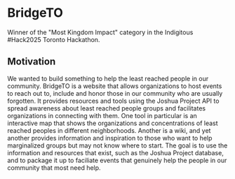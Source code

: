 # BridgeTO

Winner of the "Most Kingdom Impact" category in the Indigitous #Hack2025 Toronto Hackathon.

## Motivation

We wanted to build something to help the least reached people in our community. BridgeTO is a website that allows organizations to host events to reach out to, include and honor those in our community who are usually forgotten. 
It provides resources and tools using the Joshua Project API to spread awareness about least reached people groups and facilitates organizations in connecting with them.
One tool in particular is an interactive map that shows the organizations and concentrations of least reached peoples in different neighborhoods.
Another is a wiki, and yet another provides information and inspiration to those who want to help marginalized groups but may not know where to start.
The goal is to use the information and resources that exist, such as the Joshua Project database, and to package it up to faciliate events that genuinely help the people in our community that most need help.




